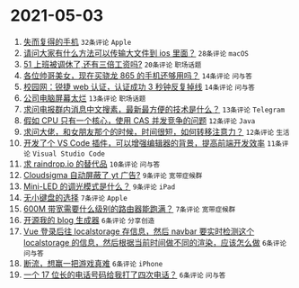 # 2021-05-03

1. [失而复得的手机](https://www.v2ex.com/t/774698) `32条评论` `Apple`
1. [请问大家有什么方法可以传输大文件到 ios 里面？](https://www.v2ex.com/t/774707) `28条评论` `macOS`
1. [51 上班被调休了,还有三倍工资吗?](https://www.v2ex.com/t/774721) `20条评论` `职场话题`
1. [各位帅哥美女，现在买骁龙 865 的手机还够用吗？](https://www.v2ex.com/t/774754) `14条评论` `问与答`
1. [校园网：锐捷 web 认证，认证成功 3 秒钟反复掉线](https://www.v2ex.com/t/774703) `14条评论` `问与答`
1. [公司电脑屏幕太烂](https://www.v2ex.com/t/774733) `13条评论` `职场话题`
1. [求问电报群内消息中文搜素，最新最方便的技术是什么？](https://www.v2ex.com/t/774704) `13条评论` `Telegram`
1. [假如 CPU 只有一个核心，使用 CAS 并发竞争的问题](https://www.v2ex.com/t/774722) `12条评论` `Java`
1. [求问大佬，和女朋友那个的时候，时间很短，如何转移注意力？](https://www.v2ex.com/t/774730) `12条评论` `生活`
1. [开发了个 VS Code 插件，可以增强编辑器的背景，提高前端开发效率](https://www.v2ex.com/t/774735) `11条评论` `Visual Studio Code`
1. [求 raindrop.io 的替代品](https://www.v2ex.com/t/774746) `10条评论` `问与答`
1. [Cloudsigma 自动屏蔽了 yt 广告?](https://www.v2ex.com/t/774751) `9条评论` `宽带症候群`
1. [Mini-LED 的调光模式是什么？](https://www.v2ex.com/t/774700) `9条评论` `iPad`
1. [无小键盘的选择](https://www.v2ex.com/t/774753) `7条评论` `Apple`
1. [600M 带宽需要什么级别的路由器能跑满？](https://www.v2ex.com/t/774736) `7条评论` `宽带症候群`
1. [开源我的 blog 生成器](https://www.v2ex.com/t/774764) `6条评论` `分享创造`
1. [Vue 登录后往 localstorage 存信息，然后 navbar 要实时检测这个 localstorage 的信息，然后根据当前时间做不同的渲染，应该怎么做](https://www.v2ex.com/t/774719) `6条评论` `问与答`
1. [断流，想赢一把游戏真难](https://www.v2ex.com/t/774712) `6条评论` `iPhone`
1. [一个 17 位长的电话号码给我打了四次电话？](https://www.v2ex.com/t/774705) `6条评论` `问与答`

